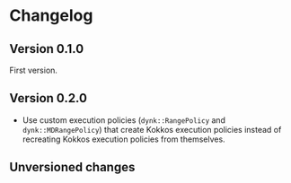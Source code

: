 # Changelog

## Version 0.1.0

First version.

## Version 0.2.0

- Use custom execution policies (`dynk::RangePolicy` and `dynk::MDRangePolicy`) that create Kokkos execution policies instead of recreating Kokkos execution policies from themselves.

## Unversioned changes

